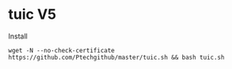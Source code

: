 # tuic V5


Install

```
wget -N --no-check-certificate https://github.com/Ptechgithub/master/tuic.sh && bash tuic.sh
```
